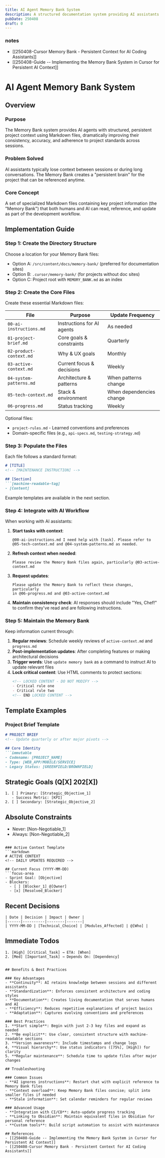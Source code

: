```yaml
---
title: AI Agent Memory Bank System
description: A structured documentation system providing AI assistants with persistent project context to improve consistency and effectiveness.
pubDate: 250408
draft: 0
---
```


### notes
- [[250408-Cursor Memory Bank - Persistent Context for AI Coding Assistants]]
- [[250408-Guide -- Implementing the Memory Bank System in Cursor for Persistent AI Context]]
# AI Agent Memory Bank System

## Overview

### Purpose
The Memory Bank system provides AI agents with structured, persistent project context using Markdown files, dramatically improving their consistency, accuracy, and adherence to project standards across sessions.

### Problem Solved
AI assistants typically lose context between sessions or during long conversations. The Memory Bank creates a "persistent brain" for the project that can be referenced anytime.

### Core Concept
A set of specialized Markdown files containing key project information (the "Memory Bank") that both humans and AI can read, reference, and update as part of the development workflow.

## Implementation Guide

### Step 1: Create the Directory Structure

Choose a location for your Memory Bank files:
- Option A: `/src/content/docs/memory-bank/` (preferred for documentation sites)
- Option B: `.cursor/memory-bank/` (for projects without doc sites)
- Option C: Project root with `MEMORY_BANK.md` as an index

### Step 2: Create the Core Files

Create these essential Markdown files:

| File | Purpose | Update Frequency |
|------|---------|------------------|
| `00-ai-instructions.md` | Instructions for AI agents | As needed |
| `01-project-brief.md` | Core goals & constraints | Quarterly |
| `02-product-context.md` | Why & UX goals | Monthly |
| `03-active-context.md` | Current focus & decisions | Weekly |
| `04-system-patterns.md` | Architecture & patterns | When patterns change |
| `05-tech-context.md` | Stack & environment | When dependencies change |
| `06-progress.md` | Status tracking | Weekly |

Optional files:
- `project-rules.md` - Learned conventions and preferences
- Domain-specific files (e.g., `api-specs.md`, `testing-strategy.md`)

### Step 3: Populate the Files

Each file follows a standard format:
```markdown
# [TITLE]
<!-- [MAINTENANCE INSTRUCTION] -->

## [Section]
```[machine-readable-tag]
- [Content]
```

Example templates are available in the next section.

### Step 4: Integrate with AI Workflow

When working with AI assistants:

1. **Start tasks with context**: 
   ```
   @00-ai-instructions.md I need help with [task]. Please refer to 
   @05-tech-context.md and @04-system-patterns.md as needed.
   ```

2. **Refresh context when needed**:
   ```
   Please review the Memory Bank files again, particularly @03-active-context.md
   ```

3. **Request updates**:
   ```
   Please update the Memory Bank to reflect these changes, particularly 
   in @06-progress.md and @03-active-context.md
   ```

4. **Maintain consistency check**:
   AI responses should include "Yes, Chef!" to confirm they've read and are following instructions.

### Step 5: Maintain the Memory Bank

Keep information current through:

1. **Regular reviews**: Schedule weekly reviews of `active-context.md` and `progress.md`
2. **Post-implementation updates**: After completing features or making architectural decisions
3. **Trigger words**: Use `update memory bank` as a command to instruct AI to update relevant files
4. **Lock critical content**: Use HTML comments to protect sections:
   ```markdown
   <!-- LOCKED CONTENT - DO NOT MODIFY -->
   - Critical rule one
   - Critical rule two
   <!-- END LOCKED CONTENT -->
   ```

## Template Examples

### Project Brief Template
```markdown
# PROJECT BRIEF
<!-- Update quarterly or after major pivots -->

## Core Identity
```immutable
- Codename: [PROJECT_NAME]
- Type: [WEB_APP/MOBILE/SERVICE]
- Legacy Status: [GREENFIELD/BROWNFIELD]
```

## Strategic Goals (Q[X] 202[X])
```goals
1. [ ] Primary: [Strategic_Objective_1]
   - Success Metric: [KPI]
2. [ ] Secondary: [Strategic_Objective_2]
```

## Absolute Constraints
<!-- LOCKED SECTION - PM MUST APPROVE CHANGES -->
- Never: [Non-Negotiable_1]
- Always: [Non-Negotiable_2]
```

### Active Context Template
```markdown
# ACTIVE CONTEXT
<!-- DAILY UPDATES REQUIRED -->

## Current Focus (YYYY-MM-DD)
```focus-area
- Sprint Goal: [Objective]
- Blockers: 
  - [ ] [Blocker_1] @[Owner]
  - [x] [Resolved_Blocker]
```

## Recent Decisions
```decision-log
| Date | Decision | Impact | Owner |
|------|----------|--------|-------|
| YYYY-MM-DD | [Technical_Choice] | [Modules_Affected] | @[Who] |
```

## Immediate Todos
```hotlist
1. [High] [Critical_Task] → ETA: [When]
2. [Med] [Important_Task] → Depends On: [Dependency]
```
```

## Benefits & Best Practices

### Key Advantages
- **Continuity**: AI retains knowledge between sessions and different assistants
- **Standardization**: Enforces consistent architecture and coding styles
- **Documentation**: Creates living documentation that serves humans and AI
- **Efficiency**: Reduces repetitive explanations of project basics
- **Adaptation**: Captures evolving conventions and preferences

### Best Practices
1. **Start simple**: Begin with just 2-3 key files and expand as needed
2. **Be explicit**: Use clear, consistent structure with machine-readable sections
3. **Version awareness**: Include timestamps and change logs
4. **Visual hierarchy**: Use status indicators ([75%], [High]) for clarity
5. **Regular maintenance**: Schedule time to update files after major changes

## Troubleshooting

### Common Issues
- **AI ignores instructions**: Restart chat with explicit reference to Memory Bank files
- **Context overload**: Keep Memory Bank files concise; split into smaller files if needed
- **Stale information**: Set calendar reminders for regular reviews

### Advanced Usage
- **Integration with CI/CD**: Auto-update progress tracking
- **Linking to Obsidian**: Maintain equivalent files in Obsidian for personal reference
- **Custom tools**: Build script automation to assist with maintenance

## References
- [[250408-Guide -- Implementing the Memory Bank System in Cursor for Persistent AI Context]]
- [[250408-Cursor Memory Bank - Persistent Context for AI Coding Assistants]]